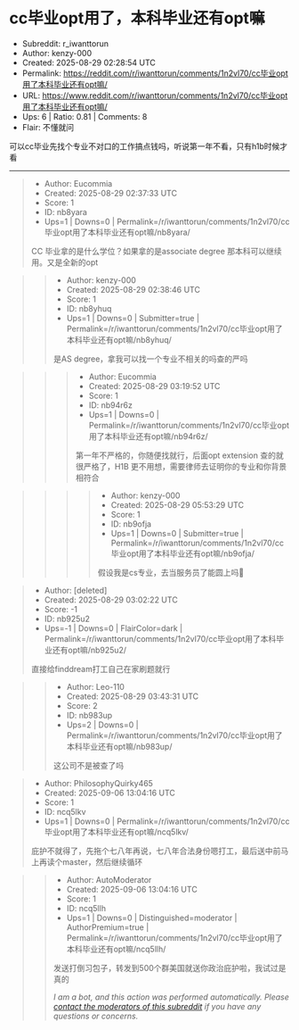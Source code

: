 # cc毕业opt用了，本科毕业还有opt嘛

- Subreddit: r_iwanttorun
- Author: kenzy-000
- Created: 2025-08-29 02:28:54 UTC
- Permalink: https://reddit.com/r/iwanttorun/comments/1n2vl70/cc毕业opt用了本科毕业还有opt嘛/
- URL: https://www.reddit.com/r/iwanttorun/comments/1n2vl70/cc毕业opt用了本科毕业还有opt嘛/
- Ups: 6 | Ratio: 0.81 | Comments: 8
- Flair: 不懂就问


可以cc毕业先找个专业不对口的工作搞点钱吗，听说第一年不看，只有h1b时候才看


---

> - Author: Eucommia
> - Created: 2025-08-29 02:37:33 UTC
> - Score: 1
> - ID: nb8yara
> - Ups=1 | Downs=0 | Permalink=/r/iwanttorun/comments/1n2vl70/cc毕业opt用了本科毕业还有opt嘛/nb8yara/
>
> CC 毕业拿的是什么学位？如果拿的是associate degree 那本科可以继续用。又是全新的opt

>> - Author: kenzy-000
>> - Created: 2025-08-29 02:38:46 UTC
>> - Score: 1
>> - ID: nb8yhuq
>> - Ups=1 | Downs=0 | Submitter=true | Permalink=/r/iwanttorun/comments/1n2vl70/cc毕业opt用了本科毕业还有opt嘛/nb8yhuq/
>>
>> 是AS degree，拿我可以找一个专业不相关的吗查的严吗

>>> - Author: Eucommia
>>> - Created: 2025-08-29 03:19:52 UTC
>>> - Score: 1
>>> - ID: nb94r6z
>>> - Ups=1 | Downs=0 | Permalink=/r/iwanttorun/comments/1n2vl70/cc毕业opt用了本科毕业还有opt嘛/nb94r6z/
>>>
>>> 第一年不严格的，你随便找就行，后面opt extension 查的就很严格了，H1B 更不用想，需要律师去证明你的专业和你背景相符合

>>>> - Author: kenzy-000
>>>> - Created: 2025-08-29 05:53:29 UTC
>>>> - Score: 1
>>>> - ID: nb9ofja
>>>> - Ups=1 | Downs=0 | Submitter=true | Permalink=/r/iwanttorun/comments/1n2vl70/cc毕业opt用了本科毕业还有opt嘛/nb9ofja/
>>>>
>>>> 假设我是cs专业，去当服务员了能圆上吗🫠

> - Author: [deleted]
> - Created: 2025-08-29 03:02:22 UTC
> - Score: -1
> - ID: nb925u2
> - Ups=-1 | Downs=0 | FlairColor=dark | Permalink=/r/iwanttorun/comments/1n2vl70/cc毕业opt用了本科毕业还有opt嘛/nb925u2/
>
> 直接给finddream打工自己在家刷题就行

>> - Author: Leo-110
>> - Created: 2025-08-29 03:43:31 UTC
>> - Score: 2
>> - ID: nb983up
>> - Ups=2 | Downs=0 | Permalink=/r/iwanttorun/comments/1n2vl70/cc毕业opt用了本科毕业还有opt嘛/nb983up/
>>
>> 这公司不是被查了吗

> - Author: PhilosophyQuirky465
> - Created: 2025-09-06 13:04:16 UTC
> - Score: 1
> - ID: ncq5lkv
> - Ups=1 | Downs=0 | Permalink=/r/iwanttorun/comments/1n2vl70/cc毕业opt用了本科毕业还有opt嘛/ncq5lkv/
>
> 庇护不就得了，先拖个七八年再说，七八年合法身份嗯打工，最后送中前马上再读个master，然后继续循环

>> - Author: AutoModerator
>> - Created: 2025-09-06 13:04:16 UTC
>> - Score: 1
>> - ID: ncq5llh
>> - Ups=1 | Downs=0 | Distinguished=moderator | AuthorPremium=true | Permalink=/r/iwanttorun/comments/1n2vl70/cc毕业opt用了本科毕业还有opt嘛/ncq5llh/
>>
>> 发送打倒习包子，转发到500个群美国就送你政治庇护啦，我试过是真的
>> 
>> *I am a bot, and this action was performed automatically. Please [contact the moderators of this subreddit](/message/compose/?to=/r/iwanttorun) if you have any questions or concerns.*
